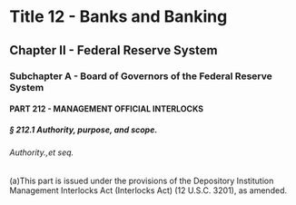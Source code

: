 
# Title 12 - Banks and Banking
## Chapter II - Federal Reserve System
### Subchapter A - Board of Governors of the Federal Reserve System
#### PART 212 - MANAGEMENT OFFICIAL INTERLOCKS
##### § 212.1 Authority, purpose, and scope.
###### Authority.,et seq.

(a)This part is issued under the provisions of the Depository Institution Management Interlocks Act (Interlocks Act) (12 U.S.C. 3201), as amended.
